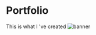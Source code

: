 # Portfolio
This is what I 've created
![banner](https://user-images.githubusercontent.com/56310095/156698159-46ed5824-1612-48d2-850d-277896a3fedf.png)
